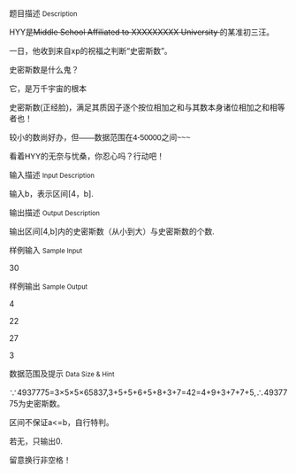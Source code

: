 <div class="panel panel-default">
<div class="area-title">
<span>
题目描述
<small>Description</small>
</span></div>
<div class="panel-body">

<p><span style="">HYY是<span style="text-decoration: line-through;">Middle School <span style="text-decoration: line-through;">A<span style="">ffiliated to XXXXXXXXX University </span></span></span></span><span style="">的</span><span style="">某准初三汪。</span></p><p><span style="">一日，他收到来自</span><span style="">xp</span><span style="">的祝福之判断“史密斯数”。</span></p><p><span style="">史密斯数是什么鬼？</span></p><p><span style="">它，是</span><span style=""><span style="">万千宇宙的根本</span></span></p><p><span style="text-decoration: none; font-family: arial, helvetica, sans-serif;">史密斯数(正经脸)，满足其质因子逐个按位相加之和与其数本身诸位相加之和相等者也！</span></p><p><span style="text-decoration: none; font-family: arial, helvetica, sans-serif;">较小的数尚好办，但——数据范围在4-50000之间~~~</span></p><p><span style="text-decoration: none; font-family: arial, helvetica, sans-serif;">看着HYY的无奈与忧桑，你忍心吗？行动吧！</span></p>

</div>
</div>

<div class="panel panel-default">
<div class="area-title">
<span>
输入描述
<small>Input Description</small>
</span></div>
<div class="panel-body">
<p>输入b，表示区间[4，b].</p>

</div>
</div>
<div  class="panel panel-default">
<div class="area-title">
<span>
输出描述
<small>Output Description</small>
</span></div>
<div class="panel-body">

<p>输出区间[4,b]内的史密斯数（从小到大）与史密斯数的个数.</p>

</div>
</div>


<div class="panel panel-default">
<div class="area-title">
<span>
样例输入
<small>Sample Input</small>
</span></div>
<div class="panel-body">
<p>30<br></p>

</div>
</div>

<div class="panel panel-default">
<div class="area-title">
<span>
样例输出
<small>Sample Output</small>
</span></div>
<div class="panel-body">
<p>4</p><p>22</p><p>27</p><p>3</p>

</div>
</div>

<div class="panel panel-default">
<div class="area-title">
<span>
数据范围及提示
<small>Data Size & Hint</small>
</span></div>
<div class="panel-body">
<p>∵<span style="">4937775=3×5×5×65837,3+5+5+6+5+8+3+7=42=4+9+3+7+7+5,∴4937775为史密斯数。</span></p><p><span style="">区间不保证a&lt;=b，自行特判。</span></p><p><span style="">若无，只输出0.</span></p><p><span style="">留意换行非空格！</span></p>
</div>
</div>